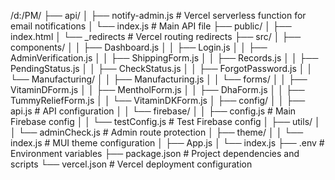 /d:/PM/
├── api/
│   ├── notify-admin.js     # Vercel serverless function for email notifications
│   └── index.js           # Main API file
├── public/
│   ├── index.html
│   └── _redirects         # Vercel routing redirects
├── src/
│   ├── components/
│   │   ├── Dashboard.js
│   │   ├── Login.js
│   │   ├── AdminVerification.js
│   │   ├── ShippingForm.js
│   │   ├── Records.js
│   │   ├── PendingStatus.js
│   │   ├── CheckStatus.js
│   │   ├── ForgotPassword.js
│   │   └── Manufacturing/
│   │       ├── Manufacturing.js
│   │       └── forms/
│   │           ├── VitaminDForm.js
│   │           ├── MentholForm.js
│   │           ├── DhaForm.js
│   │           ├── TummyReliefForm.js
│   │           └── VitaminDKForm.js
│   ├── config/
│   │   ├── api.js        # API configuration
│   │   └── firebase/
│   │       ├── config.js     # Main Firebase config
│   │       └── testConfig.js # Test Firebase config
│   ├── utils/
│   │   └── adminCheck.js # Admin route protection
│   ├── theme/
│   │   └── index.js      # MUI theme configuration
│   ├── App.js
│   └── index.js
├── .env                   # Environment variables
├── package.json          # Project dependencies and scripts
└── vercel.json           # Vercel deployment configuration
